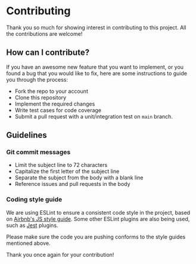 # Contributing

Thank you so much for showing interest in contributing to this project. All the contributions are welcome!

## How can I contribute?

If you have an awesome new feature that you want to implement, or you found a bug that you would like to fix, 
here are some instructions to guide you through the process:

- Fork the repo to your account
- Clone this repository
- Implement the required changes
- Write test cases for code coverage
- Submit a pull request with a unit/integration test on `main` branch.

## Guidelines

### Git commit messages

- Limit the subject line to 72 characters
- Capitalize the first letter of the subject line
- Separate the subject from the body with a blank line
- Reference issues and pull requests in the body

### Coding style guide

We are using ESLint to ensure a consistent code style in the project, 
based on [Airbnb's JS style guide](https://github.com/airbnb/javascript/tree/master/packages/eslint-config-airbnb-base).
Some other ESLint plugins are also being used, such as [Jest](https://github.com/jest-community/eslint-plugin-jest) 
plugins.

Please make sure the code you are pushing conforms to the style guides mentioned above.

Thank you once again for your contribution!

